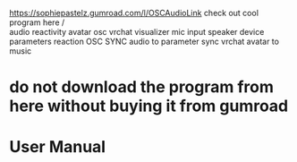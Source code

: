 https://sophiepastelz.gumroad.com/l/OSCAudioLink
check out cool program here /\
audio reactivity avatar osc vrchat visualizer mic input speaker device parameters
reaction OSC SYNC audio to parameter sync vrchat avatar to music 

# do not download the program from here without buying it from gumroad


# User Manual
